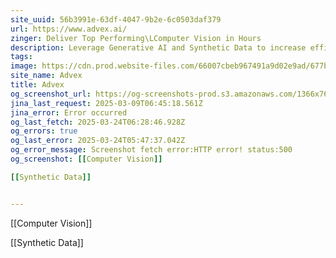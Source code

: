 ```yaml
---
site_uuid: 56b3991e-63df-4047-9b2e-6c0503daf379
url: https://www.advex.ai/
zinger: Deliver Top Performing\LComputer Vision in Hours
description: Leverage Generative AI and Synthetic Data to increase efficiency and reduce cost.
tags: 
image: https://cdn.prod.website-files.com/66007cbeb967491a9d02e9ad/677ba6a73a963e5e6ed7594f_Advex-webclip-256.png
site_name: Advex
title: Advex
og_screenshot_url: https://og-screenshots-prod.s3.amazonaws.com/1366x768/80/false/60ad133053803c797828bd814e6d5d3fa916e171d095e56f260bb3ded608aea4.jpeg
jina_last_request: 2025-03-09T06:45:18.561Z
jina_error: Error occurred
og_last_fetch: 2025-03-24T06:28:46.928Z
og_errors: true
og_last_error: 2025-03-24T05:47:37.042Z
og_error_message: Screenshot fetch error:HTTP error! status:500
og_screenshot: [[Computer Vision]]

[[Synthetic Data]]


---
```

[[Computer Vision]]

[[Synthetic Data]]

